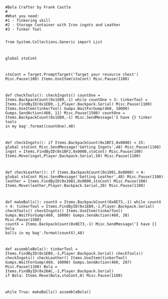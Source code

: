 <code>
#Bola Crafter by Frank Castle
#
#What you need:
#1 - Tinkering skill
#2 - Storage Container with Iron ingots and Leather
#3 - Tinker Tool



from System.Collections.Generic import List

global stoCont

stoCont = Target.PromptTarget('Target your resource chest')
Misc.Pause(100)
Items.UseItem(stoCont)
Misc.Pause(1100)

def checkTools():
    checkIngots()
    countOne = Items.BackpackCount(0x1EB9,-1)
    while countOne < 3:
        tinkerTool = Items.FindByID(0x1EB9,-1,Player.Backpack.Serial)
        Misc.Pause(1100)
        Items.UseItem(tinkerTool)
        Gumps.WaitForGump(460, 10000)
        Gumps.SendAction(460, 11)
        Misc.Pause(1500)
        countOne = Items.BackpackCount(0x1EB9,-1)
        Misc.SendMessage('I have {} tinker tools in my bag'.format(countOne),48)
        
def checkIngots():
    if Items.BackpackCount(0x1BF2,0x0000) < 15:
        global stoCont
        Misc.SendMessage('Getting Ingots',48)
        Misc.Pause(1100)
        ingot = Items.FindByID(0x1BF2,0x0000,stoCont)
        Misc.Pause(100)
        Items.Move(ingot,Player.Backpack.Serial,50)
        Misc.Pause(1100)
        
def checkLeather():
    if Items.BackpackCount(0x1081,0x0000) < 4:
        global stoCont
        Misc.SendMessage('Getting Leather',48)
        Misc.Pause(1100)
        leather = Items.FindByID(0x1081,0x0000,stoCont)
        Misc.Pause(100)
        Items.Move(leather,Player.Backpack.Serial,20)
        Misc.Pause(1100) 

def makeBalls():
    countX = Items.BackpackCount(0x0E73,-1)
    while countX < 4:
        tinkerTool = Items.FindByID(0x1EB9,-1,Player.Backpack.Serial)
        checkTools()
        checkIngots()
        Items.UseItem(tinkerTool)
        Gumps.WaitForGump(460, 10000)
        Gumps.SendAction(460, 38)
        Misc.Pause(1500)
        countX = Items.BackpackCount(0x0E73,-1)
        Misc.SendMessage('I have {} bola balls in my bag'.format(countX),48)
        
def assembleBola():
    tinkerTool = Items.FindByID(0x1EB9,-1,Player.Backpack.Serial)
    checkTools()
    checkIngots()
    checkLeather()
    Items.UseItem(tinkerTool)
    Gumps.WaitForGump(460, 10000)
    Gumps.SendAction(460, 207)
    Misc.Pause(1100)
    Bola = Items.FindByID(0x26AC,-1,Player.Backpack.Serial)
    if Bola:
        Items.Move(Bola,stoCont,0)
        Misc.Pause(1100)
    
while True:
    makeBalls()
    assembleBola()
    
</code>    